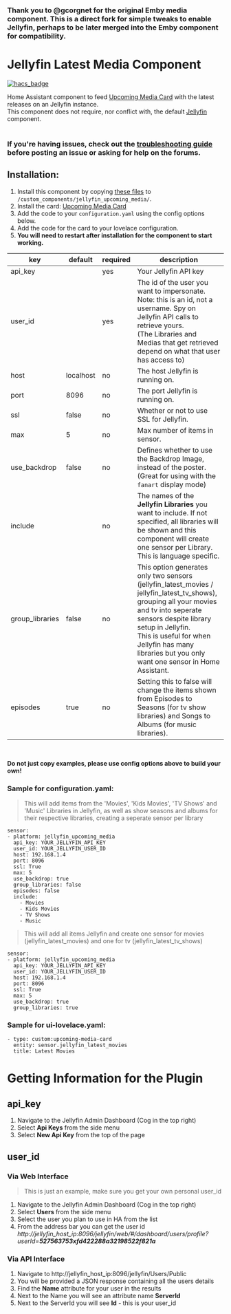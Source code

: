 ### Thank you to @gcorgnet for the original Emby media component. This is a direct fork for simple tweaks to enable Jellyfin, perhaps to be later merged into the Emby component for compatibility.

# Jellyfin Latest Media Component

[![hacs_badge](https://img.shields.io/badge/HACS-Default-orange.svg?style=for-the-badge)](https://github.com/hacs/integration)

Home Assistant component to feed [Upcoming Media Card](https://github.com/custom-cards/upcoming-media-card) with
the latest releases on an Jellyfin instance.</br>
This component does not require, nor conflict with, the default [Jellyfin](https://www.home-assistant.io/components/jellyfin/) component.</br></br>

### If you're having issues, check out the [troubleshooting guide](https://github.com/custom-cards/upcoming-media-card/blob/master/troubleshooting.md) before posting an issue or asking for help on the forums.

## Installation:

1. Install this component by copying [these files](https://github.com/jwillaz/sensor.jellyfin_upcoming_media/tree/master/custom_components/jellyfin_upcoming_media) to `/custom_components/jellyfin_upcoming_media/`.
2. Install the card: [Upcoming Media Card](https://github.com/custom-cards/upcoming-media-card)
3. Add the code to your `configuration.yaml` using the config options below.
4. Add the code for the card to your lovelace configuration.
5. **You will need to restart after installation for the component to start working.**

| key | default | required | description
| --- | --- | --- | ---
| api_key | | yes | Your Jellyfin API key
| user_id | | yes | The id of the user you want to impersonate. Note: this is an id, not a username. Spy on Jellyfin API calls to retrieve yours. </br>(The Libraries and Medias that get retrieved depend on what that user has access to)
| host | localhost | no | The host Jellyfin is running on.
| port | 8096 | no | The port Jellyfin is running on.
| ssl | false | no | Whether or not to use SSL for Jellyfin.
| max | 5 | no | Max number of items in sensor.
| use_backdrop | false | no | Defines whether to use the Backdrop Image, instead of the poster. (Great for using with the `fanart` display mode)
| include | | no | The names of the <strong>Jellyfin Libraries</strong> you want to include. If not specified, all libraries will be shown and this component will create one sensor per Library. This is language specific.
| group_libraries | false | no | This option generates only two sensors (jellyfin_latest_movies / jellyfin_latest_tv_shows), grouping all your movies and tv into seperate sensors despite library setup in Jellyfin. </br>This is useful for when Jellyfin has many libraries but you only want one sensor in Home Assistant.
| episodes | true | no | Setting this to false will change the items shown from Episodes to Seasons (for tv show libraries) and Songs to Albums (for music libraries).
</br>

**Do not just copy examples, please use config options above to build your own!**
### Sample for configuration.yaml:
> This will add items from the 'Movies', 'Kids Movies', 'TV Shows' and 'Music' Libraries in Jellyfin, as well as show seasons and albums for their respective libraries, creating a seperate sensor per library
```
sensor:
- platform: jellyfin_upcoming_media
  api_key: YOUR_JELLYFIN_API_KEY
  user_id: YOUR_JELLYFIN_USER_ID
  host: 192.168.1.4
  port: 8096
  ssl: True
  max: 5
  use_backdrop: true
  group_libraries: false
  episodes: false
  include:
    - Movies
    - Kids Movies
    - TV Shows
    - Music
```

> This will add all items Jellyfin and create one sensor for movies (jellyfin_latest_movies) and one for tv (jellyfin_latest_tv_shows)
```
sensor:
- platform: jellyfin_upcoming_media
  api_key: YOUR_JELLYFIN_API_KEY
  user_id: YOUR_JELLYFIN_USER_ID
  host: 192.168.1.4
  port: 8096
  ssl: True
  max: 5
  use_backdrop: true
  group_libraries: true
```
### Sample for ui-lovelace.yaml:

    - type: custom:upcoming-media-card
      entity: sensor.jellyfin_latest_movies
      title: Latest Movies


# Getting Information for the Plugin

## api_key
<ol>
  <li>Navigate to the Jellyfin Admin Dashboard (Cog in the top right)</li>
  <li>Select <strong>Api Keys</strong> from the side menu</li>
  <li>Select <strong>New Api Key</strong> from the top of the page</li>
</ol>

## user_id
### Via Web Interface
> This is just an example, make sure you get your own personal user_id
<ol>
  <li>Navigate to the Jellyfin Admin Dashboard (Cog in the top right)</li>
  <li>Select <strong>Users</strong> from the side menu</li>
  <li>Select the user you plan to use in HA from the list</li>
  <li>From the address bar you can get the user id </br>
  <i>http://jellyfin_host_ip:8096/jellyfin/web/#/dashboard/users/profile?userId=<strong>527563753xfd422288a32198522f821a</strong></i>
  </li>
</ol>

### Via API Interface
<ol>
  <li>Navigate to http://jellyfin_host_ip:8096/jellyfin/Users/Public</li>
  <li>You will be provided a JSON response containing all the users details</li>
  <li>Find the <strong>Name</strong> attribute for your user in the results</li>
  <li>Next to the Name you will see an attribute name <strong>ServerId</strong></li>
  <li>Next to the ServerId you will see <strong>Id</strong> - this is your user_id</li>
</ol>
